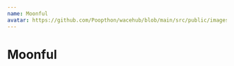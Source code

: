 ```yaml
---
name: Moonful
avatar: https://github.com/Poopthon/wacehub/blob/main/src/public/images/team_profiles/Moonful.png
---
```


# Moonful

